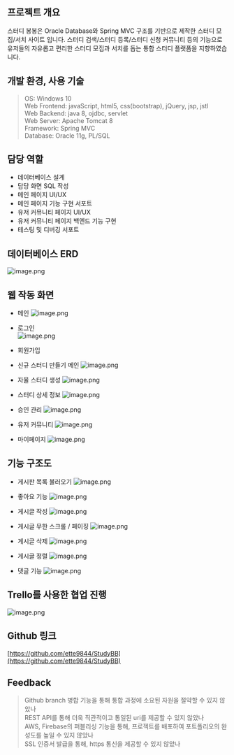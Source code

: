 ## 프로젝트 개요
스터디 봉봉은 Oracle Database와 Spring MVC 구조를 기반으로 제작한 스터디 모집/서치 사이트 입니다. 스터디 검색/스터디 등록/스터디 신청 커뮤니티 등의 기능으로 유저들의 자유롭고 편리한 스터디 모집과 서치를 돕는 통합 스터디 플랫폼을 지향하였습니다.

## 개발 환경, 사용 기술
>OS: Windows 10 <br>
>Web Frontend: javaScript, html5, css(bootstrap), jQuery, jsp, jstl <br>
>Web Backend: java 8, ojdbc, servlet <br>
>Web Server: Apache Tomcat 8 <br>
>Framework: Spring MVC <br>
>Database: Oracle 11g, PL/SQL <br>

## 담당 역할
* 데이터베이스 설계
* 담당 화면 SQL 작성
* 메인 페이지 UI/UX
* 메인 페이지 기능 구현 서포트
* 유저 커뮤니티 페이지 UI/UX
* 유저 커뮤니티 페이지 백엔드 기능 구현
* 테스팅 및 디버깅 서포트

## 데이터베이스 ERD
![image.png](https://meeta.io:3000/static/user/as9or73ywl.png)

## 웹 작동 화면
* 메인 
![image.png](https://meeta.io:3000/static/user/4e57pmqwfzx.png)

* 로그인<br>
![image.png](https://meeta.io:3000/static/user/kynjy769tm.png)

* 회원가입

* 신규 스터디 만들기 메인
![image.png](https://meeta.io:3000/static/user/i1bcop03hx.png)

* 자율 스터디 생성
![image.png](https://meeta.io:3000/static/user/jak5qce0jra.png)

* 스터디 상세 정보
![image.png](https://meeta.io:3000/static/user/ccdx4znqatf.png)

* 승인 관리
![image.png](https://meeta.io:3000/static/user/88ub5rdhmtd.png)

* 유저 커뮤니티
![image.png](https://meeta.io:3000/static/user/hbd8izwkuua.png)

* 마이페이지
![image.png](https://meeta.io:3000/static/user/j5mnilicnr.png)


## 기능 구조도
* 게시판 목록 불러오기
![image.png](https://meeta.io:3000/static/user/x3hrcm9asks.png)

* 좋아요 기능
![image.png](https://meeta.io:3000/static/user/vkbm2vcqjm8.png)

* 게시글 작성
![image.png](https://meeta.io:3000/static/user/fj2gpqkd4ld.png)

* 게시글 무한 스크롤 / 페이징
![image.png](https://meeta.io:3000/static/user/t7nshqkzt6n.png)

* 게시글 삭제
![image.png](https://meeta.io:3000/static/user/8k4eimiygj5.png)

* 게시글 정렬
![image.png](https://meeta.io:3000/static/user/eoekzms98gj.png)

* 댓글 기능
![image.png](https://meeta.io:3000/static/user/y75zogg709.png)

## Trello를 사용한 협업 진행
![image.png](https://meeta.io:3000/static/user/p0qsdgd4lc.png)

## Github 링크
[https://github.com/ette9844/StudyBB](https://github.com/ette9844/StudyBB)

## Feedback
>Github branch 병합 기능을 통해 통합 과정에 소요된 자원을 절약할 수 있지 않았나 <br>
>REST API를 통해 더욱 직관적이고 통일된 uri를 제공할 수 있지 않았나 <br>
>AWS, Firebase의 퍼블리싱 기능을 통해, 프로젝트를 배포하여 포트폴리오의 완성도를 높일 수 있지 않았나 <br>
>SSL 인증서 발급을 통해, https 통신을 제공할 수 있지 않았나 <br>
